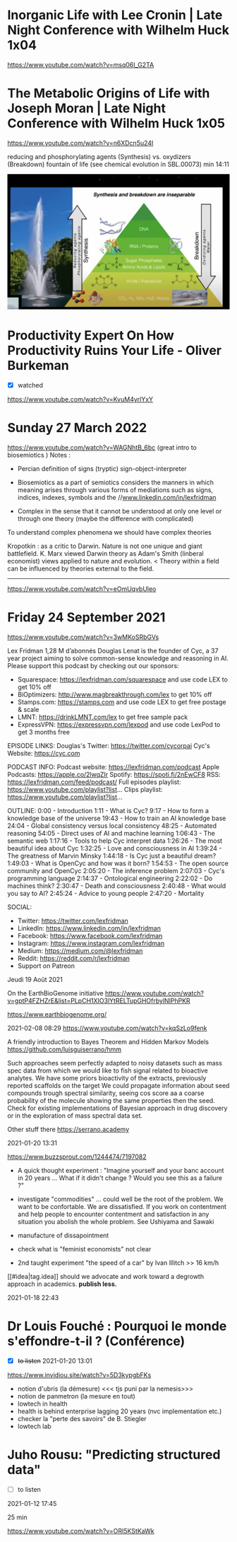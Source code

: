 

# Inorganic Life with Lee Cronin | Late Night Conference with Wilhelm Huck 1x04

https://www.youtube.com/watch?v=msq06I_G2TA


# The Metabolic Origins of Life with Joseph Moran | Late Night Conference with Wilhelm Huck 1x05

https://www.youtube.com/watch?v=n6XDcn5u24I

reducing and phosphorylating agents (Synthesis) vs. oxydizers (Breakdown) fountain of life (see chemical evolution in SBL.00073) min 14:11

![](/assets/images/2022-10-05-10-33-25.png)


# Productivity Expert On How Productivity Ruins Your Life - Oliver Burkeman

- [x] watched

https://www.youtube.com/watch?v=KvuM4yrlYxY



# Sunday 27 March 2022

https://www.youtube.com/watch?v=WAGNhtB_6bc
(great intro to biosemiotics
)
Notes : 
- Percian definition of signs (tryptic) sign-object-interpreter 

- Biosemiotics as a part of semiotics considers the manners in which meaning arises through various forms of mediations such as signs, indices, indexes, symbols and the //www.linkedin.com/in/lexfridman

- Complex in the sense that it cannot be understood at only one level or through one theory (maybe the difference with complicated)

To understand complex phenomena we should have complex theories

Kropotkin : as a critic to Darwin. Nature is not one unique and giant battlefield.
K. Marx viewed Darwin theory as Adam's Smith (linberal economist) views applied to nature and evolution. < Theory within a field can be influenced by theories external to the field.



------

https://www.youtube.com/watch?v=eOmUqvbUleo



# Friday 24 September 2021

https://www.youtube.com/watch?v=3wMKoSRbGVs


Lex Fridman
1,28 M d’abonnés
Douglas Lenat is the founder of Cyc, a 37 year project aiming to solve common-sense knowledge and reasoning in AI. Please support this podcast by checking out our sponsors:
- Squarespace: https://lexfridman.com/squarespace and use code LEX to get 10% off
- BiOptimizers: http://www.magbreakthrough.com/lex to get 10% off
- Stamps.com: https://stamps.com and use code LEX to get free postage & scale
- LMNT: https://drinkLMNT.com/lex to get free sample pack
- ExpressVPN: https://expressvpn.com/lexpod and use code LexPod to get 3 months free

EPISODE LINKS:
Douglas's Twitter: https://twitter.com/cycorpai
Cyc's Website: https://cyc.com

PODCAST INFO:
Podcast website: https://lexfridman.com/podcast
Apple Podcasts: https://apple.co/2lwqZIr
Spotify: https://spoti.fi/2nEwCF8
RSS: https://lexfridman.com/feed/podcast/
Full episodes playlist: https://www.youtube.com/playlist?list...
Clips playlist: https://www.youtube.com/playlist?list...

OUTLINE:
0:00 - Introduction
1:11 - What is Cyc?
9:17 - How to form a knowledge base of the universe
19:43 - How to train an AI knowledge base
24:04 - Global consistency versus local consistency
48:25 - Automated reasoning
54:05 - Direct uses of AI and machine learning
1:06:43 - The semantic web
1:17:16 - Tools to help Cyc interpret data 
1:26:26 - The most beautiful idea about Cyc
1:32:25 - Love and consciousness in AI
1:39:24 - The greatness of Marvin Minsky 
1:44:18 - Is Cyc just a beautiful dream?
1:49:03 - What is OpenCyc and how was it born?
1:54:53 - The open source community and OpenCyc
2:05:20 - The inference problem
2:07:03 - Cyc's programming language
2:14:37 - Ontological engineering
2:22:02 - Do machines think?
2:30:47 - Death and consciousness
2:40:48 - What would you say to AI?
2:45:24 - Advice to young people 
2:47:20 - Mortality

SOCIAL:
- Twitter: https://twitter.com/lexfridman
- LinkedIn: https://www.linkedin.com/in/lexfridman
- Facebook: https://www.facebook.com/lexfridman
- Instagram: https://www.instagram.com/lexfridman
- Medium: https://medium.com/@lexfridman
- Reddit: https://reddit.com/r/lexfridman
- Support on Patreon



Jeudi 19 Août 2021

On the EarthBioGenome initiative https://www.youtube.com/watch?v=gptP4FZHZrE&list=PLpCH1XIO3lYtRELTupGHOfrbylNlPhPKR


https://www.earthbiogenome.org/


2021-02-08 08:29
https://www.youtube.com/watch?v=kqSzLo9fenk

A friendly introduction to Bayes Theorem and Hidden Markov Models
https://github.com/luisguiserrano/hmm

Such approaches seem perfectly adapted to noisy datasets such as mass spec data from which we would like to fish signal related to bioactive analytes.
We have some priors bioactivity of the extracts, previously reported scaffolds on the target
We could propagate information about seed compounds trough spectral similarity, seeing cos score aa a coarse probability of the molecule showing the same properties then the seed.
Check for existing implementations of Bayesian approach in drug discovery or in the exploration of mass spectral data set.

Other stuff there https://serrano.academy



2021-01-20 13:31

https://www.buzzsprout.com/1244474/7197082

- A quick thought experiment : "Imagine yourself and your banc account in 20 years ... What if it didn't change ? Would you see this as a failure ?" 

- investigate "commodities" ... could well be the root of the problem. We want to be confortable. We are dissatisfied. If you work on contentment and help people to encounter contentment and satisfaction in any situation you abolish the whole problem. See Ushiyama and Sawaki
- manufacture of dissapointment
- check what is "feminist economists" not clear
- 2nd taught experiment "the speed of a car" by Ivan Illitch >> 16 km/h

[[#idea|tag.idea]] should we advocate and work toward a degrowth approach in academics. **publish less.**



2021-01-18 22:43
# Dr Louis Fouché : Pourquoi le monde s'effondre-t-il ? (Conférence) 

- [x] ~~to listen~~ 2021-01-20 13:01

https://www.invidiou.site/watch?v=5D3kypgbFKs 

- notion d'ubris (la démesure) <<< tjs puni par la nemesis>>>
- notion de panmetron (la mesure en tout)
- lowtech in health
- health is behind enterprise lagging 20 years (nvc implementation etc.)
- checker la "perte des savoirs" de B. Stiegler
- lowtech lab



# Juho Rousu: "Predicting structured data"

- [ ] to listen

2021-01-12 17:45

25 min

https://www.youtube.com/watch?v=ORI5KStKaWk
